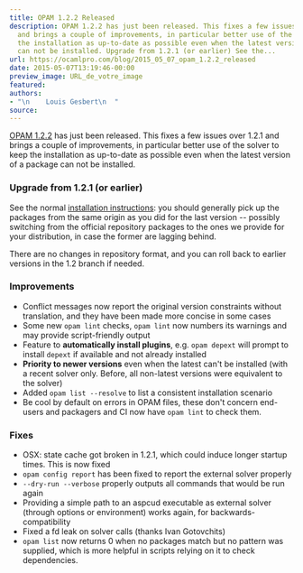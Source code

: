 ```yaml
---
title: OPAM 1.2.2 Released
description: OPAM 1.2.2 has just been released. This fixes a few issues over 1.2.1
  and brings a couple of improvements, in particular better use of the solver to keep
  the installation as up-to-date as possible even when the latest version of a package
  can not be installed. Upgrade from 1.2.1 (or earlier) See the...
url: https://ocamlpro.com/blog/2015_05_07_opam_1.2.2_released
date: 2015-05-07T13:19:46-00:00
preview_image: URL_de_votre_image
featured:
authors:
- "\n    Louis Gesbert\n  "
source:
---
```


<p><a href="https://github.com/ocaml/opam/releases/tag/1.2.2">OPAM 1.2.2</a> has just been
released. This fixes a few issues over 1.2.1 and brings a couple of improvements,
in particular better use of the solver to keep the installation as up-to-date as
possible even when the latest version of a package can not be installed.</p>
<h3>Upgrade from 1.2.1 (or earlier)</h3>
<p>See the normal
<a href="https://opam.ocaml.org/doc/Install.html">installation instructions</a>: you should
generally pick up the packages from the same origin as you did for the last
version -- possibly switching from the official repository packages to the ones
we provide for your distribution, in case the former are lagging behind.</p>
<p>There are no changes in repository format, and you can roll back to earlier
versions in the 1.2 branch if needed.</p>
<h3>Improvements</h3>
<ul>
<li>Conflict messages now report the original version constraints without
translation, and they have been made more concise in some cases
</li>
<li>Some new <code>opam lint</code> checks, <code>opam lint</code> now numbers its warnings and may
provide script-friendly output
</li>
<li>Feature to <strong>automatically install plugins</strong>, e.g. <code>opam depext</code> will prompt
to install <code>depext</code> if available and not already installed
</li>
<li><strong>Priority to newer versions</strong> even when the latest can't be installed (with a
recent solver only. Before, all non-latest versions were equivalent to the
solver)
</li>
<li>Added <code>opam list --resolve</code> to list a consistent installation scenario
</li>
<li>Be cool by default on errors in OPAM files, these don't concern end-users and
packagers and CI now have <code>opam lint</code> to check them.
</li>
</ul>
<h3>Fixes</h3>
<ul>
<li>OSX: state cache got broken in 1.2.1, which could induce longer startup times.
This is now fixed
</li>
<li><code>opam config report</code> has been fixed to report the external solver properly
</li>
<li><code>--dry-run --verbose</code> properly outputs all commands that would be run again
</li>
<li>Providing a simple path to an aspcud executable as external solver (through
options or environment) works again, for backwards-compatibility
</li>
<li>Fixed a fd leak on solver calls (thanks Ivan Gotovchits)
</li>
<li><code>opam list</code> now returns 0 when no packages match but no pattern was supplied,
which is more helpful in scripts relying on it to check dependencies.
</li>
</ul>

